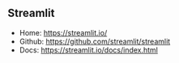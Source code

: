 

## Streamlit 
- Home: https://streamlit.io/
- Github: https://github.com/streamlit/streamlit
- Docs: https://streamlit.io/docs/index.html
